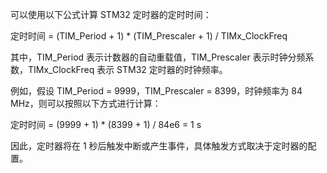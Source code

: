 可以使用以下公式计算 STM32 定时器的定时时间：

定时时间 = (TIM_Period + 1) * (TIM_Prescaler + 1) / TIMx_ClockFreq

其中，TIM_Period 表示计数器的自动重载值，TIM_Prescaler 表示时钟分频系数，TIMx_ClockFreq 表示 STM32 定时器的时钟频率。

例如，假设 TIM_Period = 9999，TIM_Prescaler = 8399，时钟频率为 84 MHz，则可以按照以下方式进行计算：

定时时间 = (9999 + 1) * (8399 + 1) / 84e6 = 1 s

因此，定时器将在 1 秒后触发中断或产生事件，具体触发方式取决于定时器的配置。